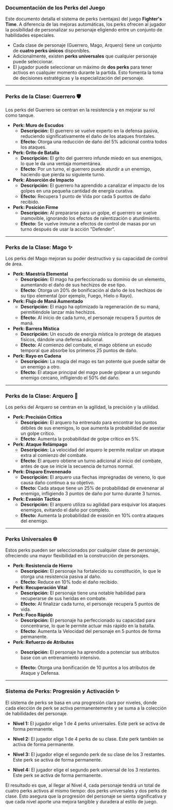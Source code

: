 ### Documentación de los Perks del Juego

Este documento detalla el sistema de perks (ventajas) del juego **Fighter's Time**. A diferencia de las mejoras automáticas, los perks ofrecen al jugador la posibilidad de personalizar su personaje eligiendo entre un conjunto de habilidades especiales.

* Cada clase de personaje (Guerrero, Mago, Arquero) tiene un conjunto de **cuatro perks únicos** disponibles.
* Adicionalmente, existen **perks universales** que cualquier personaje puede seleccionar.
* El jugador puede seleccionar un máximo de **dos perks** para tener activos en cualquier momento durante la partida. Esto fomenta la toma de decisiones estratégicas y la especialización del personaje.

---

### Perks de la Clase: Guerrero 🛡️

Los perks del Guerrero se centran en la resistencia y en mejorar su rol como tanque.

* **Perk: Muro de Escudos**
    * **Descripción:** El guerrero se vuelve experto en la defensa pasiva, reduciendo significativamente el daño de los ataques frontales.
    * **Efecto:** Otorga una reducción de daño del 5% adicional contra todos los ataques.
* **Perk: Grito de Batalla**
    * **Descripción:** El grito del guerrero infunde miedo en sus enemigos, lo que le da una ventaja momentánea.
    * **Efecto:** Por un turno, el guerrero puede aturdir a un enemigo, haciendo que pierda su siguiente turno.
* **Perk: Absorción de Impacto**
    * **Descripción:** El guerrero ha aprendido a canalizar el impacto de los golpes en una pequeña cantidad de energía curativa.
    * **Efecto:** Recupera 1 punto de Vida por cada 5 puntos de daño recibido.
* **Perk: Posición Firme**
    * **Descripción:** Al prepararse para un golpe, el guerrero se vuelve inamovible, ignorando los efectos de ralentización o aturdimiento.
    * **Efecto:** Se vuelve inmune a efectos de control de masas por un turno después de usar la acción "Defender".

---

### Perks de la Clase: Mago ✨

Los perks del Mago mejoran su poder destructivo y su capacidad de control de área.

* **Perk: Maestría Elemental**
    * **Descripción:** El mago ha perfeccionado su dominio de un elemento, aumentando el daño de sus hechizos de ese tipo.
    * **Efecto:** Otorga un 20% de bonificación al daño de los hechizos de su tipo elemental (por ejemplo, Fuego, Hielo o Rayo).
* **Perk: Flujo de Maná Aumentado**
    * **Descripción:** El mago ha optimizado la regeneración de su maná, permitiéndole lanzar más hechizos.
    * **Efecto:** Al inicio de cada turno, el personaje recupera 5 puntos de maná.
* **Perk: Barrera Mística**
    * **Descripción:** Un escudo de energía mística lo protege de ataques físicos, dándole una defensa adicional.
    * **Efecto:** Al comienzo del combate, el mago obtiene un escudo temporal que absorbe los primeros 25 puntos de daño.
* **Perk: Rayo en Cadena**
    * **Descripción:** La magia del mago es tan potente que puede saltar de un enemigo a otro.
    * **Efecto:** El ataque principal del mago puede golpear a un segundo enemigo cercano, infligiendo el 50% del daño.

---

### Perks de la Clase: Arquero 🏹

Los perks del Arquero se centran en la agilidad, la precisión y la utilidad.

* **Perk: Precisión Crítica**
    * **Descripción:** El arquero ha entrenado para encontrar los puntos débiles de sus enemigos, lo que aumenta la probabilidad de asestar un golpe crítico.
    * **Efecto:** Aumenta la probabilidad de golpe crítico en 5%.
* **Perk: Ataque Relámpago**
    * **Descripción:** La velocidad del arquero le permite realizar un ataque extra al comienzo del combate.
    * **Efecto:** El arquero obtiene un turno adicional al inicio del combate, antes de que se inicie la secuencia de turnos normal.
* **Perk: Disparo Envenenado**
    * **Descripción:** El arquero usa flechas impregnadas de veneno, lo que causa daño continuo a su objetivo.
    * **Efecto:** Cada ataque tiene un 25% de probabilidad de envenenar al enemigo, infligiendo 3 puntos de daño por turno durante 3 turnos.
* **Perk: Evasión Táctica**
    * **Descripción:** El arquero utiliza su agilidad para esquivar los ataques enemigos, evitando el daño por completo.
    * **Efecto:** Aumenta la probabilidad de evasión en 10% contra ataques del enemigo.

---

### Perks Universales 🌐

Estos perks pueden ser seleccionados por cualquier clase de personaje, ofreciendo una mayor flexibilidad en la construcción de personajes.

* **Perk: Resistencia de Hierro**
    * **Descripción:** El personaje ha fortalecido su constitución, lo que le otorga una resistencia pasiva al daño.
    * **Efecto:** Reduce en 10% todo el daño recibido.
* **Perk: Recuperación Vital**
    * **Descripción:** El personaje tiene una notable habilidad para recuperarse de sus heridas en combate.
    * **Efecto:** Al finalizar cada turno, el personaje recupera 5 puntos de vida.
* **Perk: Foco Rápido**
    * **Descripción:** El personaje ha perfeccionado su capacidad para concentrarse, lo que le permite actuar más rápido en la batalla.
    * **Efecto:** Aumenta la Velocidad del personaje en 5 puntos de forma permanente.
* **Perk: Refuerzo de Atributos**
    * **Descripción:** El personaje ha aprendido a potenciar sus atributos base con un entrenamiento intensivo.

    * **Efecto:** Otorga una bonificación de 10 puntos a los atributos de Ataque y Defensa.

---

### Sistema de Perks: Progresión y Activación ✨

El sistema de perks se basa en una progresión clara por niveles, donde cada elección de perk se activa permanentemente y se suma a la colección de habilidades del personaje.

* **Nivel 1:** El jugador elige 1 de 4 perks universales. Este perk se activa de forma permanente.

* **Nivel 2:** El jugador elige 1 de 4 perks de su clase. Este perk también se activa de forma permanente.

* **Nivel 3:** El jugador elige el segundo perk de su clase de los 3 restantes. Este perk se activa de forma permanente.

* **Nivel 4:** El jugador elige el segundo perk universal de los 3 restantes. Este perk se activa de forma permanente.

El resultado es que, al llegar al Nivel 4, cada personaje tendrá un total de cuatro perks activos al mismo tiempo: dos perks universales y dos perks de clase. Esto asegura que la progresión del personaje se sienta significativa y que cada nivel aporte una mejora tangible y duradera al estilo de juego.

